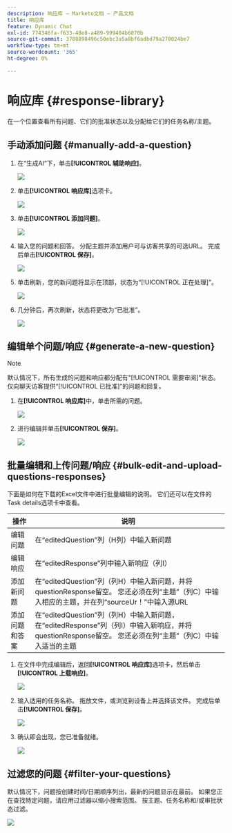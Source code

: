 ```yaml
---
description: 响应库 — Marketo文档 — 产品文档
title: 响应库
feature: Dynamic Chat
exl-id: 774346fa-f633-48e8-a489-999404b6070b
source-git-commit: 3788898496c50ebc3a5a8bf6adbd79a270024be7
workflow-type: tm+mt
source-wordcount: '365'
ht-degree: 0%

---
```


# 响应库 {#response-library}

在一个位置查看所有问题、它们的批准状态以及分配给它们的任务名称/主题。

## 手动添加问题 {#manually-add-a-question}

1. 在“生成AI”下，单击&#x200B;**[!UICONTROL 辅助响应]**。

   ![](assets/response-library-1.png)

1. 单击&#x200B;**[!UICONTROL 响应库]**&#x200B;选项卡。

   ![](assets/response-library-2.png)

1. 单击&#x200B;**[!UICONTROL 添加问题]**。

   ![](assets/response-library-3.png)

1. 输入您的问题和回答。 分配主题并添加用户可与访客共享的可选URL。 完成后单击&#x200B;**[!UICONTROL 保存]**。

   ![](assets/response-library-4.png)

1. 单击刷新，您的新问题将显示在顶部，状态为“[!UICONTROL 正在处理]”。

   ![](assets/response-library-5.png)

1. 几分钟后，再次刷新，状态将更改为“已批准”。

   ![](assets/response-library-6.png)

## 编辑单个问题/响应 {#generate-a-new-question}

>[!NOTE]
>
>默认情况下，所有生成的问题和响应都分配有&quot;[!UICONTROL 需要审阅]&quot;状态。 仅向聊天访客提供“[!UICONTROL 已批准]”的问题和回复。

1. 在&#x200B;**[!UICONTROL 响应库]**&#x200B;中，单击所需的问题。

   ![](assets/response-library-7.png)

1. 进行编辑并单击&#x200B;**[!UICONTROL 保存]**。

   ![](assets/response-library-8.png)

## 批量编辑和上传问题/响应 {#bulk-edit-and-upload-questions-responses}

下面是如何在下载的Excel文件中进行批量编辑的说明。 它们还可以在文件的Task details选项卡中查看。

<table>
<thead>
  <tr>
    <th>操作</th>
    <th>说明</th>
  </tr>
</thead>
<tbody>
  <tr>
    <td>编辑问题</td>
    <td>在“editedQuestion”列（H列）中输入新问题</td>
  </tr>
  <tr>
    <td>编辑响应</td>
    <td>在“editedResponse”列中输入新响应（列I）</td>
  </tr>
  <tr>
    <td>添加新问题</td>
    <td>在“editedQuestion”列（列H）中输入新问题，并将questionResponse留空。 您还必须在列“主题”（列C）中输入相应的主题，并在列“sourceUr！”中输入源URL</td>
  </tr>
  <tr>
    <td>添加问题和答案</td>
    <td>在“editedQuestion”列（列H）中输入新问题，在“editedResponse”列（列I）中输入新响应，并将questionResponse留空。 您还必须在列“主题”（列C）中输入适当的主题</td>
  </tr>
</tbody>
</table>

1. 在文件中完成编辑后，返回&#x200B;**[!UICONTROL 响应库]**&#x200B;选项卡，然后单击&#x200B;**[!UICONTROL 上载响应]**。

   ![](assets/response-library-9.png)

1. 输入适用的任务名称。 拖放文件，或浏览到设备上并选择该文件。 完成后单击&#x200B;**[!UICONTROL 保存]**。

   ![](assets/response-library-10.png)

1. 确认即会出现，您已准备就绪。

   ![](assets/response-library-11.png)

## 过滤您的问题 {#filter-your-questions}

默认情况下，问题按创建时间/日期顺序列出，最新的问题显示在最前。 如果您正在查找特定问题，请应用过滤器以缩小搜索范围。 按主题、任务名称和/或审批状态过滤。

![](assets/response-library-12.png)
